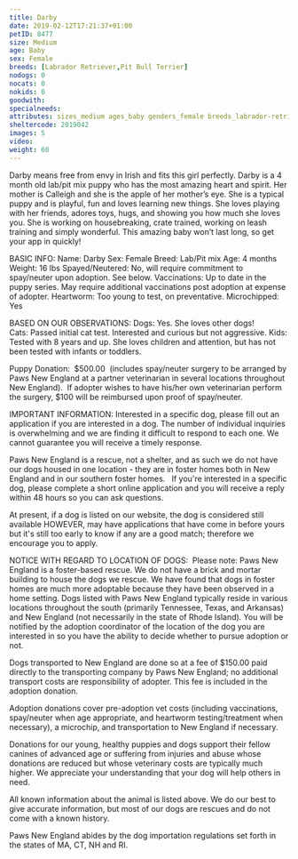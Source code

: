 ```yaml
---
title: Darby
date: 2019-02-12T17:21:37+01:00
petID: 8477
size: Medium
age: Baby
sex: Female
breeds: [Labrador Retriever,Pit Bull Terrier]
nodogs: 0
nocats: 0
nokids: 0
goodwith: 
specialneeds: 
attributes: sizes_medium ages_baby genders_female breeds_labrador-retriever breeds_pit-bull-terrier 
sheltercode: 2019042
images: 5
video: 
weight: 60
---
```


Darby means free from envy in Irish and fits this girl perfectly. Darby is a 4 month old lab/pit mix puppy who has the most amazing heart and spirit.  Her mother is Calleigh and she is the apple of her mother&#8217;s eye. She is a typical puppy and is playful, fun and loves learning new things. She loves playing with her friends, adores toys, hugs, and showing you how much she loves you. She is working on housebreaking, crate trained, working on leash training and simply wonderful. This amazing baby won&#8217;t last long, so get your app in quickly!


BASIC INFO: 
Name: Darby
Sex: Female
Breed: Lab/Pit mix
Age: 4 months
Weight: 16 lbs
Spayed/Neutered: No, will require commitment to spay/neuter upon adoption. See below.
Vaccinations: Up to date in the puppy series. May require additional vaccinations post adoption at expense of adopter.
Heartworm: Too young to test, on preventative.
Microchipped: Yes

BASED ON OUR OBSERVATIONS:
Dogs: Yes.  She loves other dogs!  
Cats: Passed initial cat test. Interested and curious but not aggressive. 
Kids: Tested with 8 years and up. She loves children and attention, but has not been tested with infants or toddlers.


Puppy Donation: &#160;$500.00 &#160;(includes spay/neuter surgery to be arranged by Paws New England at a partner veterinarian in several locations throughout New England).&#160; If adopter wishes to have his/her own veterinarian perform the surgery, $100 will be reimbursed upon proof of spay/neuter.

IMPORTANT INFORMATION:
Interested in a specific dog, please fill out an application if you are interested in a dog. The number of individual inquiries is overwhelming and we are finding it difficult to respond to each one. We cannot guarantee you will receive a timely response.

Paws New England is a rescue, not a shelter, and as such we do not have our dogs housed in one location - they are in foster homes both in New England and in our southern foster homes. &#160; If you're interested in a specific dog, please complete a short online application and you will receive a reply within 48 hours so you can ask questions.

At present, if a dog is listed on our website, the dog is considered still available HOWEVER, may have applications that have come in before yours but it's still too early to know if any are a good match; therefore we encourage you to apply.


NOTICE WITH REGARD TO LOCATION OF DOGS: &#160;Please note: Paws New England is a foster-based rescue. We do not have a brick and mortar building to house the dogs we rescue. We have found that dogs in foster homes are much more adoptable because they have been observed in a home setting. Dogs listed with Paws New England typically reside in various locations throughout the south (primarily Tennessee, Texas, and Arkansas) and New England (not necessarily in the state of Rhode Island). You will be notified by the adoption coordinator of the location of the dog you are interested in so you have the ability to decide whether to pursue adoption or not.

Dogs transported to New England are done so at a fee of $150.00 paid directly to the transporting company by Paws New England; no additional transport costs are responsibility of adopter. This fee is included in the adoption donation.

Adoption donations cover pre-adoption vet costs (including vaccinations, spay/neuter when age appropriate, and heartworm testing/treatment when necessary), a microchip, and transportation to New England if necessary.

Donations for our young, healthy puppies and dogs support their fellow canines of advanced age or suffering from injuries and abuse whose donations are reduced but whose veterinary costs are typically much higher. We appreciate your understanding that your dog will help others in need.

All known information about the animal is listed above. We do our best to give accurate information, but most of our dogs are rescues and do not come with a known history.

Paws New England abides by the dog importation regulations set forth in the states of MA, CT, NH and RI.